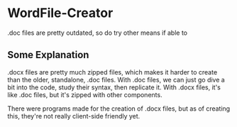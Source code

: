 # WordFile-Creator

.doc files are pretty outdated, so do try other means if able to

## Some Explanation
.docx files are pretty much zipped files, which makes it harder to create than the older, standalone, .doc files.
With .doc files, we can just go dive a bit into the code, study their syntax, then replicate it.
With .docx files, it's like .doc files, but it's zipped with other components.

There were programs made for the creation of .docx files, but as of creating this, they're not really client-side friendly yet.




